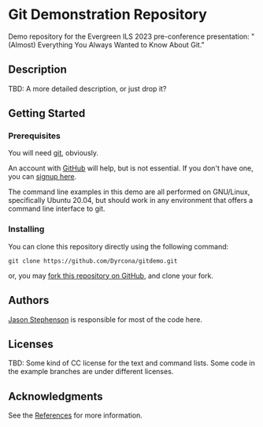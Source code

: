 # Git Demonstration Repository

Demo repository for the Evergreen ILS 2023 pre-conference
presentation: "(Almost) Everything You Always Wanted to Know About
Git."

## Description

TBD: A more detailed description, or just drop it?

## Getting Started

### Prerequisites

You will need [git](https://git-scm.com/), obviously.

An account with [GitHub](https://github.com/) will help, but is not
essential.  If you don't have one, you can [signup
here](https://github.com/signup?ref_cta=Sign+up&ref_page=%2F&source=header-home).

The command line examples in this demo are all performed on GNU/Linux,
specifically Ubuntu 20.04, but should work in any environment that
offers a command line interface to git.

### Installing

You can clone this repository directly using the following command:

    git clone https://github.com/Dyrcona/gitdemo.git

or, you may [fork this repository on GitHub](https://docs.github.com/en/get-started/quickstart/fork-a-repo),
and clone your fork.

## Authors

[Jason Stephenson](https://www.sigio.com/) is responsible for most of
the code here.

## Licenses

TBD: Some kind of CC license for the text and command lists.  Some
code in the example branches are under different licenses.

## Acknowledgments

See the [References](References.md) for more information.

